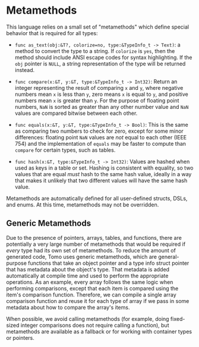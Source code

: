 # Metamethods

This language relies on a small set of "metamethods" which define special
behavior that is required for all types:

- `func as_text(obj:&T?, colorize=no, type:&TypeInfo_t -> Text)`: a method to
  convert the type to a string. If `colorize` is `yes`, then the method should
  include ANSI escape codes for syntax highlighting. If the `obj` pointer is
  `NULL`, a string representation of the type will be returned instead.

- `func compare(x:&T, y:&T, type:&TypeInfo_t -> Int32)`: Return an integer representing
  the result of comparing `x` and `y`, where negative numbers mean `x` is less
  than `y`, zero means `x` is equal to `y`, and positive numbers mean `x` is
  greater than `y`. For the purpose of floating point numbers, `NaN` is sorted
  as greater than any other number value and `NaN` values are compared bitwise
  between each other.

- `func equals(x:&T, y:&T, type:&TypeInfo_t -> Bool)`: This is the same as comparing two
  numbers to check for zero, except for some minor differences: floating point
  `NaN` values are _not_ equal to each other (IEEE 754) and the implementation
  of `equals` may be faster to compute than `compare` for certain types, such
  as tables.

- `func hash(x:&T, type:&TypeInfo_t -> Int32)`: Values are hashed when used as keys in a
  table or set. Hashing is consistent with equality, so two values that are
  equal _must_ hash to the same hash value, ideally in a way that makes it
  unlikely that two different values will have the same hash value.

Metamethods are automatically defined for all user-defined structs, DSLs, and
enums. At this time, metamethods may not be overridden.

## Generic Metamethods

Due to the presence of pointers, arrays, tables, and functions, there are
potentially a very large number of metamethods that would be required if
_every_ type had its own set of metamethods. To reduce the amount of generated
code, Tomo uses generic metamethods, which are general-purpose functions that
take an object pointer and a type info struct pointer that has metadata about
the object's type. That metadata is added automatically at compile time and
used to perform the appropriate operations. As an example, every array follows
the same logic when performing comparisons, except that each item is compared
using the item's comparison function. Therefore, we can compile a single array
comparison function and reuse it for each type of array if we pass in some
metadata about how to compare the array's items.

When possible, we avoid calling metamethods (for example, doing fixed-sized
integer comparisons does not require calling a function), but metamethods are
available as a fallback or for working with container types or pointers.
